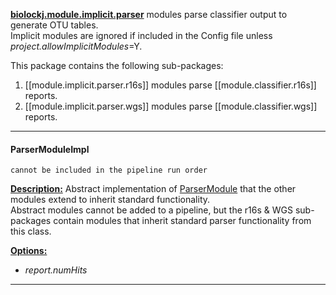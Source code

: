 **[biolockj.module.implicit.parser](https://msioda.github.io/BioLockJ/docs/biolockj/module/implicit/parser/package-summary.html)** modules parse classifier output to generate OTU tables.<br>Implicit modules are ignored if included in the Config file unless *project.allowImplicitModules*=Y.<br>

This package contains the following sub-packages:

1. [[module.implicit.parser.r16s]] modules parse [[module.classifier.r16s]] reports.
1. [[module.implicit.parser.wgs]] modules parse [[module.classifier.wgs]] reports.

----

#### ParserModuleImpl
`cannot be included in the pipeline run order`

[**Description:**](https://msioda.github.io/BioLockJ/docs/biolockj/module/implicit/parser/ParserModuleImpl.html "view javadoc")  Abstract implementation of [ParserModule](https://msioda.github.io/BioLockJ/docs/biolockj/module/implicit/parser/ParserModule.html) that the other modules extend to inherit standard functionality.<br>  Abstract modules cannot be added to a pipeline, but the r16s & WGS sub-packages contain modules that inherit standard parser functionality from this class.

[**Options:**](../wiki/Configuration#report "view option descriptions")

   - *report.numHits*

----